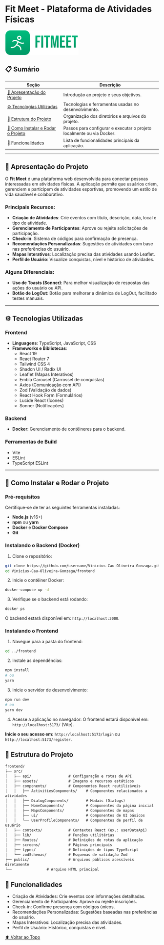 # Fit Meet - Plataforma de Atividades Físicas

![Feet Meet Logo](src/assets/complete-logo.svg)

## 📋 Sumário

| Seção                          | Descrição                                                                 |
|--------------------------------|---------------------------------------------------------------------------|
| [📖 Apresentação do Projeto](#-apresentação-do-projeto)               | Introdução ao projeto e seus objetivos.                                  |
| [⚙️ Tecnologias Utilizadas](#️-tecnologias-utilizadas)               | Tecnologias e ferramentas usadas no desenvolvimento.                     |
| [📂 Estrutura do Projeto](#-estrutura-do-projeto)                     | Organização dos diretórios e arquivos do projeto.                        |
| [🚀 Como Instalar e Rodar o Projeto](#-como-instalar-e-rodar-o-projeto) | Passos para configurar e executar o projeto localmente ou via Docker.    |
| [📌 Funcionalidades](#-funcionalidades)                               | Lista de funcionalidades principais da aplicação.                        |

---

## 📖 Apresentação do Projeto

O **Fit Meet** é uma plataforma web desenvolvida para conectar pessoas interessadas em atividades físicas. A aplicação permite que usuários criem, gerenciem e participem de atividades esportivas, promovendo um estilo de vida saudável e colaborativo.

### Principais Recursos:
- **Criação de Atividades**: Crie eventos com título, descrição, data, local e tipo de atividade.
- **Gerenciamento de Participantes**: Aprove ou rejeite solicitações de participação.
- **Check-in**: Sistema de códigos para confirmação de presença.
- **Recomendações Personalizadas**: Sugestões de atividades com base nas preferências do usuário.
- **Mapas Interativos**: Localização precisa das atividades usando Leaflet.
- **Perfil de Usuário**: Visualize conquistas, nível e histórico de atividades.

### Alguns Diferenciais:
- **Uso de Toasts (Sonner)**: Para melhor visualização de respostas das ações do usuário ou API.
- **Botão de LogOut**: Botão para melhorar a dinâmica de LogOut, facilitado testes manuais.

---

## ⚙️ Tecnologias Utilizadas

### **Frontend**
- **Linguagens**: TypeScript, JavaScript, CSS
- **Frameworks e Bibliotecas**:
  - React 19
  - React Router 7
  - Tailwind CSS 4
  - Shadcn UI / Radix UI
  - Leaflet (Mapas Interativos)
  - Embla Carousel (Carrossel de conquistas)
  - Axios (Comunicação com API)
  - Zod (Validação de dados)
  - React Hook Form (Formulários)
  - Lucide React (Ícones)
  - Sonner (Notificações)

### **Backend**
- **Docker**: Gerenciamento de contêineres para o backend.

### **Ferramentas de Build**
- Vite
- ESLint
- TypeScript ESLint

---

## 🚀 Como Instalar e Rodar o Projeto

### Pré-requisitos

Certifique-se de ter as seguintes ferramentas instaladas:
- **Node.js** (v16+)
- **npm** ou **yarn**
- **Docker** e **Docker Compose**
- **Git**

### Instalando o Backend (Docker)

1. Clone o repositório:
```bash
git clone https://github.com/username/Vinicius-Cau-Oliveira-Gonzaga.git
cd Vinicius-Cau-Oliveira-Gonzaga/frontend
```
2. Inicie o contêiner Docker:
```bash
docker-compose up -d
```

3. Verifique se o backend está rodando:
```bash
docker ps
```

O backend estará disponível em: `http://localhost:3000`.

### Instalando o Frontend

1. Navegue para a pasta do frontend:
```bash
cd ../frontend
```
2. Instale as dependências:
```bash
npm install
# ou
yarn
```

3. Inicie o servidor de desenvolvimento:
```bash
npm run dev
# ou
yarn dev
```

4. Acesse a aplicação no navegador:
O frontend estará disponível em: `http://localhost:5173/` (Vite).

**Inicie o seu acesso em:** `http://localhost:5173/login` ou `http://localhost:5173/register`.
## 📂 Estrutura do Projeto
```
frontend/
├── src/
│   ├── api/                 # Configuração e rotas de API
│   ├── assets/              # Imagens e recursos estáticos
│   ├── components/          # Componentes React reutilizáveis
│   │   ├── ActivitiesComponents/    # Componentes relacionados a atividades
│   │   ├── DialogComponents/        # Modais (Dialogs)
│   │   ├── HomeComponents/          # Componentes da página inicial
│   │   ├── MapsComponents/          # Componentes de mapas
│   │   ├── ui/                      # Componentes de UI básicos
│   │   └── UserProfileComponents/   # Componentes de perfil de usuário
│   ├── contexts/            # Contextos React (ex.: userDataApi)
│   ├── lib/                 # Funções utilitárias
│   ├── Routes/              # Definições de rotas da aplicação
│   ├── screens/             # Páginas principais
│   ├── types/               # Definições de tipos TypeScript
│   └── zodSchemas/          # Esquemas de validação Zod
├── public/                  # Arquivos públicos acessíveis diretamente
└──                # Arquivo HTML principal
```

## 📌 Funcionalidades
- Criação de Atividades: Crie eventos com informações detalhadas.
- Gerenciamento de Participantes: Aprove ou rejeite inscrições.
- Check-in: Confirme presença com códigos únicos.
- Recomendações Personalizadas: Sugestões baseadas nas preferências do usuário.
- Mapas Interativos: Localização precisa das atividades.
- Perfil de Usuário: Histórico, conquistas e nível.

[⬆️ Voltar ao Topo](#feet-meet---plataforma-de-atividades-físicas)
